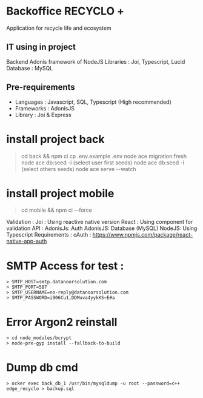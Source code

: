 # Backoffice RECYCLO +
Application for recycle life and ecosystem

## IT using in project
Backend Adonis framework of NodeJS
Libraries : Joi, Typescript, Lucid
Database : MySQL

## Pre-requirements
- Languages : Javascript, SQL, Typescript (High recommended)
- Frameworks : AdonisJS
- Library : Joi & Express

# install project back
> cd back && npm ci
> cp .env.example .env
> node ace migration:fresh
> node ace db:seed -i  (select user first seeds)
> node ace db:seed -i  (select others seeds)
> node ace serve --watch

# install project mobile
> cd mobile && npm ci --force


Validation :
    Joi : Using reactive native version
    React : Using component for validation
API :
    AdonisJs: Auth
    AdonisJS: Database (MySQL)
    NodeJS: Using Typescript
Requirements :
    oAuth : https://www.npmjs.com/package/react-native-app-auth

# SMTP Access for test :
    > SMTP_HOST=smtp.datanoorsolution.com
    > SMTP_PORT=587
    > SMTP_USERNAME=no-reply@datanoorsolution.com
    > SMTP_PASSWORD=i906Cu1,DDMuva4yykKS~E#a

# Error Argon2 reinstall
    > cd node_modules/bcrypt
    > node-pre-gyp install --fallback-to-build

# Dump db cmd
    > ocker exec back_db_1 /usr/bin/mysqldump -u root --password=c++ edge_recyclo > backup.sql
